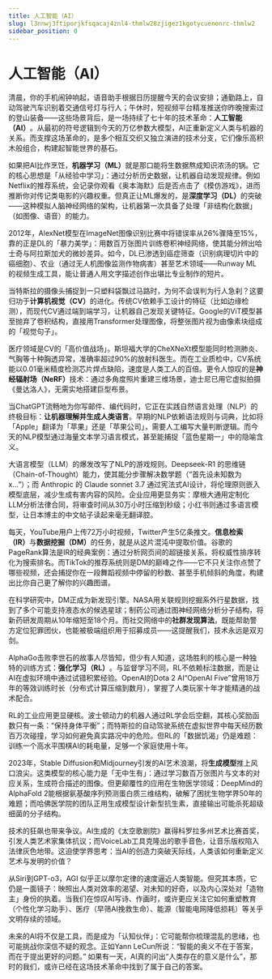 ```yaml
---
title: 人工智能（AI）
slug: l3nnwj3ftiporjkfsqacaj4znl4-thmlw28zjigez1kgotycuenonrc-thmlw2
sidebar_position: 0
---
```



# 人工智能（AI）

清晨，你的手机闹钟响起，语音助手根据日历提醒今天的会议安排；通勤路上，自动驾驶汽车识别着交通信号灯与行人；午休时，短视频平台精准推送你昨晚搜索过的登山装备——这些场景背后，是一场持续了七十年的技术革命：​<b>人工智能（AI）​</b>。从最初的符号逻辑到今天的万亿参数大模型，AI正重新定义人类与机器的关系。而支撑这场革命的，是多个相互交织又独立演进的技术分支，它们像乐高积木般组合，构建起智能世界的基石。

如果把AI比作烹饪，​<b>机器学习（ML）​</b>就是那口能将生数据熬成知识浓汤的锅。它的核心思想是「从经验中学习」：通过分析历史数据，让机器自动发现规律。例如Netflix的推荐系统，会记录你观看《奥本海默》后是否点击了《模仿游戏》，进而推断你对传记类电影的兴趣权重。但真正让ML爆发的，是<b>深度学习（DL）​</b>的突破——这种模拟人脑神经网络的架构，让机器第一次具备了处理「非结构化数据」（如图像、语音）的能力。

2012年，AlexNet模型在ImageNet图像识别比赛中将错误率从26%骤降至15%，靠的正是DL的「暴力美学」：用数百万张图片训练卷积神经网络，使其能分辨出哈士奇与阿拉斯加犬的微妙差异。如今，DL已渗透到癌症筛查（识别病理切片中的癌细胞）、农业（通过无人机图像监测作物病害）甚至艺术领域——Runway ML的视频生成工具，能让普通人用文字描述创作出堪比专业制作的短片。

当特斯拉的摄像头捕捉到一只塑料袋飘过马路时，为何不会误判为行人急刹？这要归功于<b>计算机视觉（CV）​</b>的进化。传统CV依赖手工设计的特征（比如边缘检测），而现代CV通过端到端学习，让机器自己发现关键特征。Google的ViT模型甚至抛弃了卷积结构，直接用Transformer处理图像，将整张图片视为由像素块组成的「视觉句子」。

医疗领域是CV的「高价值战场」。斯坦福大学的CheXNeXt模型能同时检测肺炎、气胸等十种胸透异常，准确率超过90%的放射科医生。而在工业质检中，CV系统能以0.01毫米精度检测芯片焊点缺陷，速度是人类工人的百倍。更令人惊叹的是<b>神经辐射场（NeRF）​</b>技术：通过多角度照片重建三维场景，迪士尼已用它虚拟拍摄《曼达洛人》，无需实地搭建巨型布景。

当ChatGPT流畅地为你写邮件、编代码时，它正在实践自然语言处理（NLP）的终极目标：​<b>让机器理解并生成人类语言</b>。早期的NLP依赖语法规则与词典，比如将「Apple」翻译为「苹果」还是「苹果公司」，需要人工编写大量判断逻辑。而今天的NLP模型通过海量文本学习语言模式，甚至能捕捉「蓝色星期一」中的隐喻含义。

大语言模型（LLM）的爆发改写了NLP的游戏规则。Deepseek-R1 的思维链（Chain-of-Thought）能力，使其能分步骤解决数学题（“首先设未知数为x…”）；而 Anthropic 的 Claude sonnet 3.7 通过宪法式AI设计，将伦理原则嵌入模型底层，减少生成有害内容的风险。企业应用更显务实：摩根大通用定制化LLM分析法律合同，将审查时间从30万小时压缩到秒级；小红书则通过多语言模型，让日本博主的中文帖子读起来毫无翻译腔。

每天，YouTube用户上传72万小时视频，Twitter产生5亿条推文。<b>信息检索（IR）​</b>与<b>数据挖掘（DM）​</b>的任务，就是从这片混沌中提取价值。谷歌的PageRank算法是IR的经典案例：通过分析网页间的超链接关系，将权威性排序转化为搜索排名。而TikTok的推荐系统则是DM的巅峰之作——它不只关注你点赞了哪些视频，还会捕捉你在一段舞蹈视频中停留的秒数、甚至手机倾斜的角度，构建出比你自己更了解你的兴趣图谱。

在科学研究中，DM正成为新发现引擎。NASA用关联规则挖掘系外行星数据，找到了多个可能支持液态水的候选星球；制药公司通过图神经网络分析分子结构，将新药研发周期从10年缩短至18个月。而社交网络中的<b>社群发现算法</b>，既能帮助警方定位犯罪团伙，也能被极端组织用于招募成员——这提醒我们，技术永远是双刃剑。

AlphaGo击败李世石的故事人尽皆知，但少有人知道，这场胜利的核心是一种独特的训练方式：​<b>强化学习（RL）​</b>。与监督学习不同，RL不依赖标注数据，而是让AI在虚拟环境中通过试错积累经验。OpenAI的Dota 2 AI“OpenAI Five”曾用18万年的等效训练时长（分布式计算压缩到数月），掌握了人类玩家十年才能精通的战术配合。

RL的工业应用更显硬核。波士顿动力的机器人通过RL学会后空翻，其核心奖励函数只有一条：“保持身体平衡”；而特斯拉的自动驾驶系统在虚拟世界中每天经历数百万次碰撞，学习如何避免真实路况中的危险。但RL的「数据饥渴」仍是难题：训练一个高水平围棋AI的耗电量，足够一个家庭使用十年。

2023年，Stable Diffusion和Midjourney引发的AI艺术浪潮，将<b>生成模型</b>推上风口浪尖。这类模型的核心能力是「无中生有」：通过学习数百万张图片与文本的对应关系，生成符合描述的图像。但更颠覆性的应用在生物医学领域：DeepMind的AlphaFold 2能根据氨基酸序列预测蛋白质三维结构，破解了困扰生物学界50年的难题；而哈佛医学院的团队正用生成模型设计新型抗生素，直接输出可能杀死超级细菌的分子结构。

技术的狂飙也带来争议。AI生成的《太空歌剧院》赢得科罗拉多州艺术比赛首奖，引发人类艺术家集体抗议；而VoiceLab工具克隆出的歌手音色，让音乐版权陷入法律灰色地带。这迫使学界思考：当AI的创造力突破天际线，人类该如何重新定义艺术与发明的价值？

从Siri到GPT-o3，AGI 似乎正以摩尔定律的速度逼近人类智能。但究其本质，它仍是一面镜子：映照出人类对效率的渴望、对未知的好奇，以及内心深处对「造物主」身份的执着。当我们在惊叹AI写诗、作画时，或许更应关注它如何重塑教育（个性化学习助手）、医疗（早筛AI挽救生命）、能源（智能电网降低损耗）等关乎文明存续的领域。

未来的AI将不仅是工具，而是成为「认知伙伴」：它可能帮你梳理混乱的思绪，也可能挑战你深信不疑的观念。正如Yann LeCun所说：“智能的奥义不在于答案，而在于提出更好的问题。” 如果有一天，AI真的问出“人类存在的意义是什么”，那时的我们，或许已经在这场技术革命中找到了属于自己的答案。


